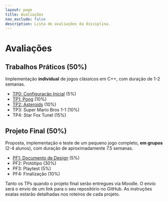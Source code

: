 ```yaml
---
layout: page
title: Avaliações
nav_exclude: false
description: Lista de avaliações da disciplina.
---
```


# Avaliações

## Trabalhos Práticos (50%)

Implementação **individual** de jogos clássicos em C++, com duração de 1-2 semanas.

- [TP0: Configuração Inicial](tp0-config-inicial) (5%)
- [TP1: Pong](tp1-pong) (10%)
- [TP2: Asteroids](tp2-asteroids) (10%)
- TP3: Super Mario Bros 1-1 (10%)
- TP4: Star Fox Tunel (15%)

## Projeto Final (50%)

Proposta, implementação e teste de um pequeno jogo completo, **em grupos** (2-4 alunos), com duração de aproximadamente 7.5 semanas.

- [PF1: Documento de Design](pf1-gdd) (5%)
- PF2: Protótipo (30%)
- PF3: Playtest (5%)
- PF4: Finalização (10%)

Tanto os TPs quando o projeto final serão entregues via Moodle. O envio será o envio de um link para o seu repositório no GitHub. As instruções exatas estarão detalhadas nos roteiros de cada projeto.
